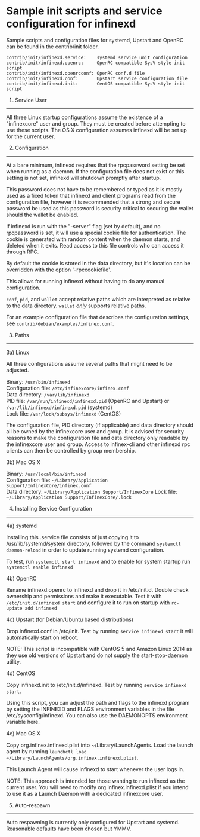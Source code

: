 Sample init scripts and service configuration for infinexd
==========================================================

Sample scripts and configuration files for systemd, Upstart and OpenRC
can be found in the contrib/init folder.

    contrib/init/infinexd.service:    systemd service unit configuration
    contrib/init/infinexd.openrc:     OpenRC compatible SysV style init script
    contrib/init/infinexd.openrcconf: OpenRC conf.d file
    contrib/init/infinexd.conf:       Upstart service configuration file
    contrib/init/infinexd.init:       CentOS compatible SysV style init script

1. Service User
---------------------------------

All three Linux startup configurations assume the existence of a "infinexcore" user
and group.  They must be created before attempting to use these scripts.
The OS X configuration assumes infinexd will be set up for the current user.

2. Configuration
---------------------------------

At a bare minimum, infinexd requires that the rpcpassword setting be set
when running as a daemon.  If the configuration file does not exist or this
setting is not set, infinexd will shutdown promptly after startup.

This password does not have to be remembered or typed as it is mostly used
as a fixed token that infinexd and client programs read from the configuration
file, however it is recommended that a strong and secure password be used
as this password is security critical to securing the wallet should the
wallet be enabled.

If infinexd is run with the "-server" flag (set by default), and no rpcpassword is set,
it will use a special cookie file for authentication. The cookie is generated with random
content when the daemon starts, and deleted when it exits. Read access to this file
controls who can access it through RPC.

By default the cookie is stored in the data directory, but it's location can be overridden
with the option '-rpccookiefile'.

This allows for running infinexd without having to do any manual configuration.

`conf`, `pid`, and `wallet` accept relative paths which are interpreted as
relative to the data directory. `wallet` *only* supports relative paths.

For an example configuration file that describes the configuration settings,
see `contrib/debian/examples/infinex.conf`.

3. Paths
---------------------------------

3a) Linux

All three configurations assume several paths that might need to be adjusted.

Binary:              `/usr/bin/infinexd`  
Configuration file:  `/etc/infinexcore/infinex.conf`  
Data directory:      `/var/lib/infinexd`  
PID file:            `/var/run/infinexd/infinexd.pid` (OpenRC and Upstart) or `/var/lib/infinexd/infinexd.pid` (systemd)  
Lock file:           `/var/lock/subsys/infinexd` (CentOS)  

The configuration file, PID directory (if applicable) and data directory
should all be owned by the infinexcore user and group.  It is advised for security
reasons to make the configuration file and data directory only readable by the
infinexcore user and group.  Access to infinex-cli and other infinexd rpc clients
can then be controlled by group membership.

3b) Mac OS X

Binary:              `/usr/local/bin/infinexd`  
Configuration file:  `~/Library/Application Support/InfinexCore/infinex.conf`  
Data directory:      `~/Library/Application Support/InfinexCore`
Lock file:           `~/Library/Application Support/InfinexCore/.lock`

4. Installing Service Configuration
-----------------------------------

4a) systemd

Installing this .service file consists of just copying it to
/usr/lib/systemd/system directory, followed by the command
`systemctl daemon-reload` in order to update running systemd configuration.

To test, run `systemctl start infinexd` and to enable for system startup run
`systemctl enable infinexd`

4b) OpenRC

Rename infinexd.openrc to infinexd and drop it in /etc/init.d.  Double
check ownership and permissions and make it executable.  Test it with
`/etc/init.d/infinexd start` and configure it to run on startup with
`rc-update add infinexd`

4c) Upstart (for Debian/Ubuntu based distributions)

Drop infinexd.conf in /etc/init.  Test by running `service infinexd start`
it will automatically start on reboot.

NOTE: This script is incompatible with CentOS 5 and Amazon Linux 2014 as they
use old versions of Upstart and do not supply the start-stop-daemon utility.

4d) CentOS

Copy infinexd.init to /etc/init.d/infinexd. Test by running `service infinexd start`.

Using this script, you can adjust the path and flags to the infinexd program by
setting the INFINEXD and FLAGS environment variables in the file
/etc/sysconfig/infinexd. You can also use the DAEMONOPTS environment variable here.

4e) Mac OS X

Copy org.infinex.infinexd.plist into ~/Library/LaunchAgents. Load the launch agent by
running `launchctl load ~/Library/LaunchAgents/org.infinex.infinexd.plist`.

This Launch Agent will cause infinexd to start whenever the user logs in.

NOTE: This approach is intended for those wanting to run infinexd as the current user.
You will need to modify org.infinex.infinexd.plist if you intend to use it as a
Launch Daemon with a dedicated infinexcore user.

5. Auto-respawn
-----------------------------------

Auto respawning is currently only configured for Upstart and systemd.
Reasonable defaults have been chosen but YMMV.
